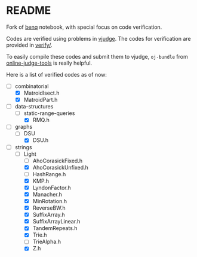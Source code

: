 # README

Fork of [benq](https://github.com/bqi343/cp-notebook) notebook, with special focus on code verification.

Codes are verified using problems in [vjudge](https://vjudge.net/). The codes for verification are provided in [verify/](https://github.com/Gotheru/cp-notebook/tree/master/Implementations/verify).

To easily compile these codes and submit them to vjudge, ```oj-bundle``` from [online-judge-tools](https://github.com/online-judge-tools/verification-helper) is really helpful.

Here is a list of verified codes as of now:

- [ ] combinatorial
    - [x] MatroidIsect.h
    - [x] MatroidPart.h
- [ ] data-structures
    - [ ] static-range-queries
        - [x] RMQ.h
- [ ] graphs
    - [ ] DSU
        - [x] DSU.h
- [ ] strings
    - [ ] Light
        - [ ] AhoCorasickFixed.h
        - [x] AhoCorasickUnfixed.h
        - [ ] HashRange.h
        - [x] KMP.h
        - [x] LyndonFactor.h
        - [x] Manacher.h
        - [x] MinRotation.h
        - [x] ReverseBW.h
        - [x] SuffixArray.h
        - [x] SuffixArrayLinear.h
        - [x] TandemRepeats.h
        - [x] Trie.h
        - [ ] TrieAlpha.h
        - [x] Z.h